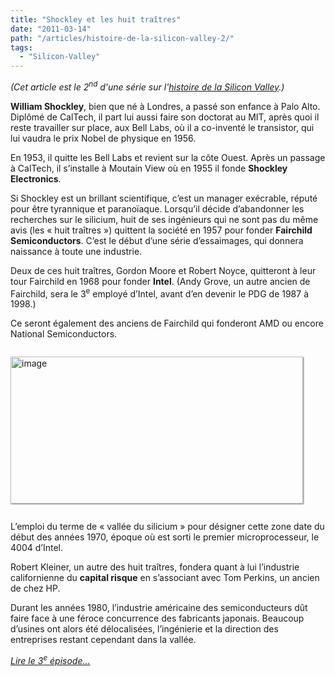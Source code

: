 ```yaml
---
title: "Shockley et les huit traîtres"
date: "2011-03-14"
path: "/articles/histoire-de-la-silicon-valley-2/"
tags:
  - "Silicon-Valley"
---
```


<em>(Cet article est le 2<sup>nd</sup> d'une série sur l'<a href="http://ronanamicel.tumblr.com/post/3785406861/histoire-de-la-silicon-valley-1">histoire de la Silicon Valley</a>.)</em></p>

<p><b>William Shockley</b>, bien que né à Londres, a passé son enfance à Palo Alto. Diplômé de CalTech, il part lui aussi faire son doctorat au MIT, après quoi il reste travailler sur place, aux Bell Labs, où il a co-inventé le transistor, qui lui vaudra le prix Nobel de physique en 1956.</p>

<p>En 1953, il quitte les Bell Labs et revient sur la côte Ouest. Après un passage à CalTech, il s’installe à Moutain View où en 1955 il fonde <b>Shockley Electronics</b>.</p>

<p>Si Shockley est un brillant scientifique, c’est un manager exécrable, réputé pour être tyrannique et paranoïaque. Lorsqu’il décide d’abandonner les recherches sur le silicium, huit de ses ingénieurs qui ne sont pas du même avis (les « huit traîtres ») quittent la société en 1957 pour fonder <b>Fairchild Semiconductors</b>. C’est le début d’une série d’essaimages, qui donnera naissance à toute une industrie.</p>

<p>Deux de ces huit traîtres, Gordon Moore et Robert Noyce, quitteront à leur tour Fairchild en 1968 pour fonder <b>Intel</b>. (Andy Grove, un autre ancien de Fairchild, sera le 3<sup>e</sup> employé d’Intel, avant d’en devenir le PDG de 1987 à 1998.)</p>

<p>Ce seront également des anciens de Fairchild qui fonderont AMD ou encore National Semiconductors.</p>

<p><a title="Silicon Valley Genealogy" href="http://steveblank.files.wordpress.com/2010/08/fairchild-silicon-valley-genealogy.jpg"><img height="235" width="468" src="http://steveblank.files.wordpress.com/2010/08/fairchild-silicon-valley-genealogy.jpg?w=468&h=235" style="margin: 1em 0; box-shadow: 1px 1px 2px #777" alt="image"></a></p>

<p>L’emploi du terme de « vallée du silicium » pour désigner cette zone date du début des années 1970, époque où est sorti le premier microprocesseur, le 4004 d’Intel.</p>

<p>Robert Kleiner, un autre des huit traîtres, fondera quant à lui l’industrie californienne du <b>capital risque</b> en s’associant avec Tom Perkins, un ancien de chez HP.</p>

<p>Durant les années 1980, l’industrie américaine des semiconducteurs dût faire face à une féroce concurrence des fabricants japonais. Beaucoup d’usines ont alors été délocalisées, l’ingénierie et la direction des entreprises restant cependant dans la vallée.</p>

<p><em><a href="../histoire-de-la-silicon-valley-3/">Lire le 3<sup>e</sup> épisode…</a></em></p>
